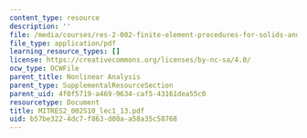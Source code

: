 ```yaml
---
content_type: resource
description: ''
file: /media/courses/res-2-002-finite-element-procedures-for-solids-and-structures-spring-2010/b57be3224dc7f863d00aa58a35c58768_MITRES2_002S10_lec1_13.pdf
file_type: application/pdf
learning_resource_types: []
license: https://creativecommons.org/licenses/by-nc-sa/4.0/
ocw_type: OCWFile
parent_title: Nonlinear Analysis
parent_type: SupplementalResourceSection
parent_uid: 4f0f5719-a469-9634-caf5-43161dea55c0
resourcetype: Document
title: MITRES2_002S10_lec1_13.pdf
uid: b57be322-4dc7-f863-d00a-a58a35c58768
---
```

